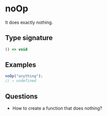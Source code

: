 # noOp

It does exactly nothing.

## Type signature

<!-- prettier-ignore-start -->
```typescript
() => void
```
<!-- prettier-ignore-end -->

## Examples

<!-- prettier-ignore-start -->
```javascript
noOp("anything");
// ⇒ undefined
```
<!-- prettier-ignore-end -->

## Questions

- How to create a function that does nothing?

